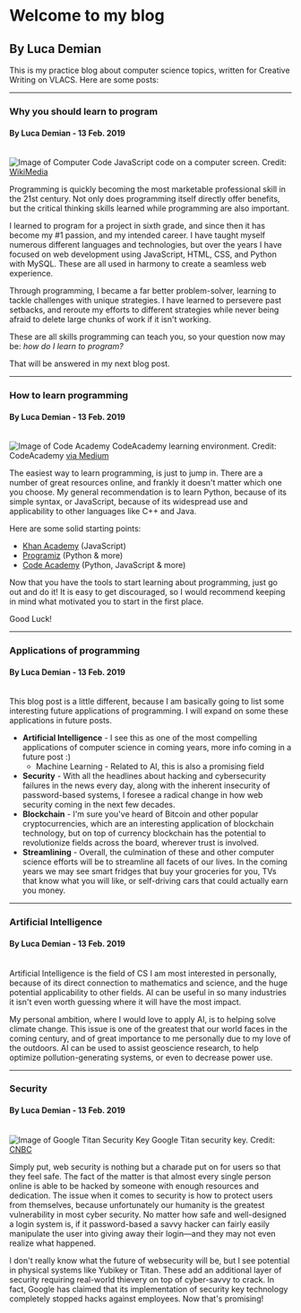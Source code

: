 # Welcome to my blog

## By Luca Demian

This is my practice blog about computer science topics, written for Creative Writing on VLACS. Here are some posts:

---

### Why you should learn to program

#### By Luca Demian - 13 Feb. 2019

\
![Image of Computer Code](https://cdn0.tnwcdn.com/wp-content/blogs.dir/1/files/2018/05/Wyvern-programming-languages-in-one.jpg) JavaScript code on a computer screen. Credit: [WikiMedia](https://commons.wikimedia.org/wiki/File:Wyvern-programming-languages-in-one.jpg)

Programming is quickly becoming the most marketable professional skill in the 21st century. Not only does programming itself directly offer benefits, but the critical thinking skills learned while programming are also important.

I learned to program for a project in sixth grade, and since then it has become my #1 passion, and my intended career. I have taught myself numerous different languages and technologies, but over the years I have focused on web development using JavaScript, HTML, CSS, and Python with MySQL. These are all used in harmony to create a seamless web experience.

Through programming, I became a far better problem-solver, learning to tackle challenges with unique strategies. I have learned to persevere past setbacks, and reroute my efforts to different strategies while never being afraid to delete large chunks of work if it isn't working.

These are all skills programming can teach you, so your question now may be: *how do I learn to program?*

That will be answered in my next blog post.

---

### How to learn programming

#### By Luca Demian - 13 Feb. 2019

\
![Image of Code Academy](https://cdn-images-1.medium.com/max/1600/1*whsAQJR9y38L-3DKERyFLw.png) CodeAcademy learning environment. Credit: CodeAcademy [via Medium](https://medium.com/about-codecademy/testing-with-reactjs-at-codecademy-2aec88cc4e36)

The easiest way to learn programming, is just to jump in. There are a number of great resources online, and frankly it doesn't matter which one you choose. My general recommendation is to learn Python, because of its simple syntax, or JavaScript, because of its widespread use and applicability to other languages like C++ and Java. 

Here are some solid starting points:

+ [Khan Academy](https://www.khanacademy.org/computing/computer-programming) (JavaScript)
+ [Programiz](https://www.programiz.com/) (Python & more)
+ [Code Academy](https://www.codecademy.com/catalog/subject/all) (Python, JavaScript & more)

Now that you have the tools to start learning about programming, just go out and do it! It is easy to get discouraged, so I would recommend keeping in mind what motivated you to start in the first place.

Good Luck!

---

### Applications of programming

#### By Luca Demian - 13 Feb. 2019

\
This blog post is a little different, because I am basically going to list some interesting future applications of programming. I will expand on some these applications in future posts.

+ **Artificial Intelligence** - I see this as one of the most compelling applications of computer science in coming years, more info coming in a future post :)
  + Machine Learning - Related to AI, this is also a promising field
+ **Security** - With all the headlines about hacking and cybersecurity failures in the news every day, along with the inherent insecurity of password-based systems, I foresee a radical change in how web security coming in the next few decades.
+ **Blockchain** - I'm sure you've heard of Bitcoin and other popular cryptocurrencies, which are an interesting application of blockchain technology, but on top of currency blockchain has the potential to revolutionize fields across the board, wherever trust is involved.
+ **Streamlining** - Overall, the culmination of these and other computer science efforts will be to streamline all facets of our lives. In the coming years we may see smart fridges that buy your groceries for you, TVs that know what you will like, or self-driving cars that could actually earn you money.

---

### Artificial Intelligence

#### By Luca Demian - 13 Feb. 2019

\
Artificial Intelligence is the field of CS I am most interested in personally, because of its direct connection to mathematics and science, and the huge potential applicability to other fields. AI can be useful in so many industries it isn't even worth guessing where it will have the most impact.

My personal ambition, where I would love to apply AI, is to helping solve climate change. This issue is one of the greatest that our world faces in the coming century, and of great importance to me personally due to my love of the outdoors. AI can be used to assist geoscience research, to help optimize pollution-generating systems, or even to decrease power use.

---

### Security

#### By Luca Demian - 13 Feb. 2019

\
![Image of Google Titan Security Key](https://fm.cnbc.com/applications/cnbc.com/resources/img/editorial/2018/08/28/105420789-1535480940323google-titan-key.720x405.jpg?v=1535480976
) Google Titan security key. Credit: [CNBC](https://www.cnbc.com/2018/08/29/google-titan-security-key-review.html)

Simply put, web security is nothing but a charade put on for  users so that they feel safe. The fact of the matter is that almost every single person online is able to be hacked by someone with enough resources and dedication. The issue when it comes to security is how to protect users from themselves, because unfortunately our humanity is the greatest vulnerability in most cyber security. No matter how safe and well-designed a login system is, if it password-based a savvy hacker can fairly easily manipulate the user into giving away their login&mdash;and they may not even realize what happened.

I don't really know what the future of websecurity will be, but I see potential in physical systems like Yubikey or Titan. These add an additional layer of security requiring real-world thievery on top of cyber-savvy to crack. In fact, Google has claimed that its implementation of security key technology completely stopped hacks against employees. Now that's promising!
